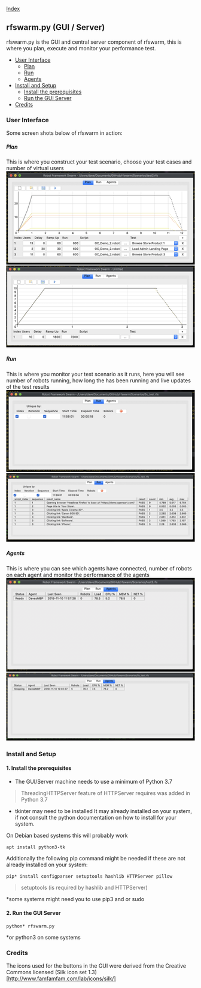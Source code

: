 
[Index](Index.md)

## rfswarm.py (GUI / Server)

rfswarm.py is the GUI and central server component of rfswarm, this is where you plan, execute and monitor your performance test.

- [User Interface](#User-Interface)
	- [Plan](#Plan)
	- [Run](#Run)
	- [Agents](#Agents)
- [Install and Setup](#Install-and-Setup)
	- [Install the prerequisites](#1-install-the-prerequisites)
	- [Run the GUI Server](#2-Run-the-GUI-Server)
- [Credits](#Credits)

### User Interface

Some screen shots below of rfswarm in action:
##### Plan
This is where you construct your test scenario, choose your test cases and number of virtual users
![Image](Images/Plan_saved_opened_v0.3.png "Plan - Planning a performance test")
![Image](Images/Plan_unsaved_v0.3.png "Plan - New")
##### Run
This is where you monitor your test scenario as it runs, here you will see number of robots running, how long the has been running and live updates of the test results
![Image](Images/Run_Start_v0.3.png "Run - Just Started")
![Image](Images/Run_v0.3.png "Run - Showing results being collected live")
##### Agents
This is where you can see which agents have connected, number of robots on each agent and monitor the performance of the agents
![Image](Images/Agents_ready_v0.3.png "Agents Ready")
![Image](Images/Agents_stopping_v0.3.png "Agents Stopping")

### Install and Setup

#### 1. Install the prerequisites

- The GUI/Server machine needs to use a minimum of Python 3.7
> ThreadingHTTPServer feature of HTTPServer requires was added in Python 3.7

- tkinter may need to be installed
It may already installed on your system, if not consult the python documentation on how to install for your system.

On Debian based systems this will probably work
```
apt install python3-tk
```

Additionally the following pip command might be needed if these are not already installed on your system:
```
pip* install configparser setuptools hashlib HTTPServer pillow
```
> setuptools (is required by hashlib and HTTPServer)

\*some systems might need you to use pip3 and or sudo


#### 2. Run the GUI Server

```
python* rfswarm.py
```
\*or python3 on some systems

### Credits

The icons used for the buttons in the GUI were derived from the Creative Commons licensed (Silk icon set 1.3)[http://www.famfamfam.com/lab/icons/silk/]

